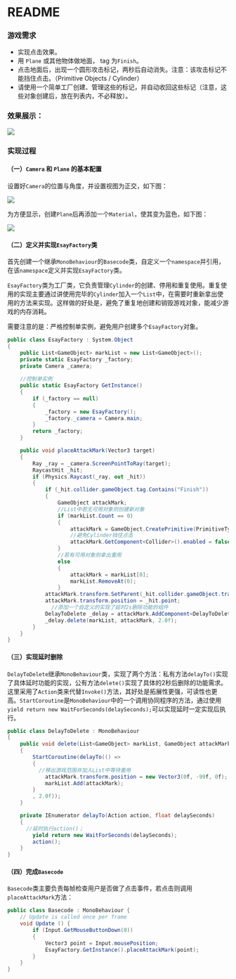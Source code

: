 # README

### 游戏需求

* 实现点击效果。
* 用 `Plane` 或其他物体做地面， tag 为`Finish`。
* 点击地面后，出现一个圆形攻击标记，两秒后自动消失。注意：该攻击标记不能挡住点击。（Primitive Objects / Cylinder）
* 请使用一个简单工厂创建、管理这些的标记，并自动收回这些标记（注意，这些对象创建后，放在列表内，不必释放）。

### 效果展示：

![](http://ompnv884d.bkt.clouddn.com/Easy%20Factory%20Method.gif)



### 实现过程

#### （一）`Camera` 和 `Plane` 的基本配置

​	设置好`Camera`的位置与角度，并设置视图为正交，如下图：

![](http://ompnv884d.bkt.clouddn.com/EasyFactory1.JPG-default)

​	为方便显示，创建`Plane`后再添加一个`Material`，使其变为蓝色，如下图：

![](http://ompnv884d.bkt.clouddn.com/EasyFactory2.JPG-default)

#### （二）定义并实现`EsayFactory`类

​	首先创建一个继承`MonoBehaviour`的`Basecode`类，自定义一个`namespace`并引用，在该`namespace`定义并实现`EsayFactory`类。

​	`EsayFactory`类为工厂类，它负责管理`Cylinder`的创建、停用和重复使用。重复使用的实现主要通过讲使用完毕的`Cylinder`加入一个`List`中，在需要时重新拿出使用的方法来实现。这样做的好处是，避免了重复地创建和销毁游戏对象，能减少游戏的内存消耗。

​	需要注意的是：严格控制单实例，避免用户创建多个`EsayFactory`对象。

```c#
public class EsayFactory : System.Object
{
	public List<GameObject> markList = new List<GameObject>();
	private static EsayFactory _factory;
	private Camera _camera;
	
  	//控制单实例
	public static EsayFactory GetInstance()
	{
		if (_factory == null)
		{
			_factory = new EsayFactory();
			_factory._camera = Camera.main;
		}
		return _factory;
	}

	public void placeAttackMark(Vector3 target)
	{
		Ray _ray = _camera.ScreenPointToRay(target);
		RaycastHit _hit;
		if (Physics.Raycast(_ray, out _hit))
		{
			if (_hit.collider.gameObject.tag.Contains("Finish"))
			{
				GameObject attackMark;
              	//List中若无可用对象则创建新对象
				if (markList.Count == 0)
				{
					attackMark = GameObject.CreatePrimitive(PrimitiveType.Cylinder);
                  	//避免Cylinder挡住点击
					attackMark.GetComponent<Collider>().enabled = false;
				}
              	//若有可用对象则拿出重用
				else
				{
					attackMark = markList[0];
					markList.RemoveAt(0);
				}
			attackMark.transform.SetParent(_hit.collider.gameObject.transform);
			attackMark.transform.position = _hit.point;
              //添加一个自定义的实现了延时2s删除功能的组件
			DelayToDelete _delay = attackMark.AddComponent<DelayToDelete>();
			_delay.delete(markList, attackMark, 2.0f);
		}
	}
}
```

#### （三）实现延时删除

​	`DelayToDelete`继承`MonoBehaviour`类，实现了两个方法：私有方法`delayTo()`实现了具体延时功能的实现，公有方法`delete()`实现了具体的2秒后删除的功能需求。这里采用了`Action`类来代替`Invoke()`方法，其好处是拓展性更强，可读性也更高。`StartCoroutine`是`MonoBehaviour`中的一个调用协同程序的方法，通过使用 `yield return new WaitForSeconds(delaySeconds);`可以实现延时一定实现后执行。

```c#
public class DelayToDelete : MonoBehaviour
{
    public void delete(List<GameObject> markList, GameObject attackMark, float 	delaySeconds)
    {
        StartCoroutine(delayTo(() =>
        {
          //移出游戏范围并加入List中等待重用
            attackMark.transform.position = new Vector3(0f, -99f, 0f);
            markList.Add(attackMark);
        }
        , 2.0f));
    }

    private IEnumerator delayTo(Action action, float delaySeconds)
    {
      //延时执行action()；
        yield return new WaitForSeconds(delaySeconds);
        action();
    }
}
```

#### （四）完成`Basecode`

​	`Basecode`类主要负责每帧检查用户是否做了点击事件，若点击则调用`placeAttackMark`方法：

```c#
public class Basecode : MonoBehaviour {
	// Update is called once per frame
	void Update () {
		if (Input.GetMouseButtonDown(0))
        {
            Vector3 point = Input.mousePosition;
            EsayFactory.GetInstance().placeAttackMark(point);
        }
	}
}
```




